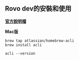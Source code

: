 ## Rovo dev的安裝和使用
[**官方說明檔**](./https://community.atlassian.com/forums/Rovo-for-Software-Teams-Beta/Introducing-Rovo-Dev-CLI-AI-Powered-Development-in-your-terminal/ba-p/3043623)


**Mac版**

```bash
brew tap atlassian/homebrew-acli
brew install acli
```

```
acli --version
```